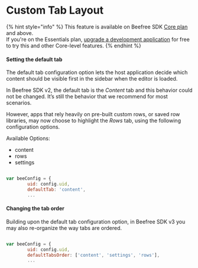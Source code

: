 # Custom Tab Layout

{% hint style="info" %}
This feature is available on Beefree SDK [Core plan](https://dam.beefree.io/pluginpricing) and above.\
If you're on the Essentials plan, [upgrade a development application](../getting-started/development-applications.md) for free to try this and other Core-level features.
{% endhint %}

#### Setting the default tab <a href="#setting-the-default-tab" id="setting-the-default-tab"></a>

The default tab configuration option lets the host application decide which content should be visible first in the sidebar when the editor is loaded.

In Beefree SDK v2, the default tab is the _Content_ tab and this behavior could not be changed. It’s still the behavior that we recommend for most scenarios.

However, apps that rely heavily on pre-built custom rows, or saved row libraries, may now choose to highlight the _Rows_ tab, using the following configuration options.

Available Options:

* content
* rows
* settings

```javascript

var beeConfig = {
        uid: config.uid,
        defaultTab: 'content',
        ...  

```

#### Changing the tab order <a href="#changing-the-tab-order" id="changing-the-tab-order"></a>

Building upon the default tab configuration option, in Beefree SDK v3 you may also re-organize the way tabs are ordered.

```javascript

var beeConfig = {
        uid: config.uid,
        defaultTabsOrder: ['content', 'settings', 'rows'],
        ...  

```
